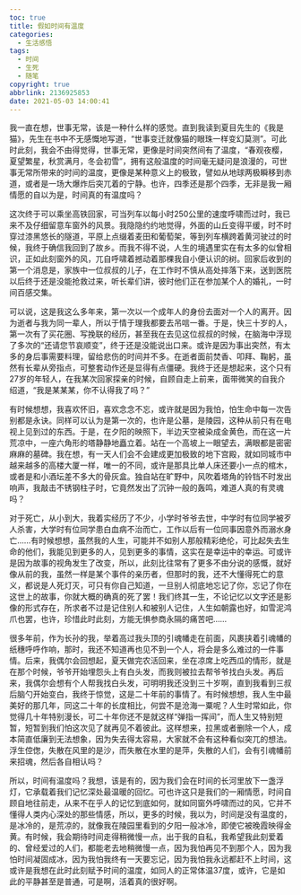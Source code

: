 ```yaml
---
toc: true
title: 假如时间有温度
categories:
  - 生活感悟
tags:
  - 时间
  - 生死
  - 随笔
copyright: true
abbrlink: 2136925853
date: 2021-05-03 14:00:41
---
```



我一直在想，世事无常，该是一种什么样的感觉。直到我读到夏目先生的《我是猫》，先生在书中不无感慨地写道，“世事变迁就像猫的眼珠一样变幻莫测”。可此时此刻，我会不由得觉得，世事无常，更像是时间突然间有了温度，“春观夜樱，夏望繁星，秋赏满月，冬会初雪”，拥有这般温度的时间毫无疑问是浪漫的，可世事无常所带来的时间的温度，更像是某种意义上的极致，譬如从地球两极瞬移到赤道，或者是一场大爆炸后突兀着的宁静。也许，四季还是那个四季，无非是我一厢情愿的自以为是，时间真的有温度吗？

这次终于可以乘坐高铁回家，可当列车以每小时250公里的速度呼啸而过时，我已来不及仔细留意车窗外的风景。我隐隐约约地觉得，外面的山丘变得平缓，时不时穿过漆黑悠长的隧道，平原上点缀着麦田和葡萄架，等到列车横跨着黄河驶过的时候，我终于确信我回到了故乡。而我不得不说，人生的境遇里实在有太多的似曾相识，正如此刻窗外的风，兀自呼啸着撼动着那棵我自小便认识的树。回家后收到的第一个消息是，家族中一位叔叔的儿子，在工作时不慎从高处摔落下来，送到医院以后终于还是没能抢救过来，听长辈们讲，彼时他们正在参加某个人的婚礼，一时间百感交集。

可以说，这是我这么多年来，第一次以一个成年人的身份去面对一个人的离开。因为逝者与我为同一辈人，所以于情于理我都要去吊唁一番。于是，快三十岁的人，第一次有了买花圈、写挽联的经历，甚至我在去见这位叔叔的时候，在脑海中浮现了多次的“还请您节哀顺变”，终于还是没能说出口来。或许是因为事出突然，有太多的身后事需要料理，留给悲伤的时间并不多。在逝者面前焚香、叩拜、鞠躬，虽然有长辈从旁指点，可整套动作还是显得有点僵硬。我终于还是想起来，这个只有27岁的年轻人，在我某次回家探亲的时候，自顾自走上前来，面带微笑的自我介绍道，“我是某某某，你不认得我了吗？”

有时候想想，我喜欢怀旧，喜欢念念不忘，或许就是因为我怕，怕生命中每一次告别都是永诀。同样可以认为是第一次的，也许是公墓，是陵园，这种从前只有在电视上见到过的东西。于是，在夕阳的映照下，半边天空被染成金黄色，而在这一片荒凉中，一座六角形的塔静静地矗立着。站在一个高坡上一眼望去，满眼都是密密麻麻的墓碑。我在想，有一天人们会不会建成更加极致的地下宫殿，就如同城市中越来越多的高楼大厦一样，唯一的不同，或许是那具比单人床还要小一点的棺木，或者是和小酒坛差不多大的骨灰盒。独自站在旷野中，风吹着塔角的铃铛不时发出响声，我敲击不锈钢柱子时，它竟然发出了沉钟一般的轰鸣，难道人真的有灵魂吗？

对于死亡，从小到大，我着实经历了不少，小学时爷爷去世，中学时有位同学被歹人杀害，大学时有位同学患白血病不治而亡，工作以后有一位同事因意外而溺水身亡……有时候想想，虽然我的人生，可能并不如别人那般精彩绝伦，可比起失去生命的他们，我能见到更多的人，见到更多的事情，这实在是幸运中的幸运。可或许是因为故事的视角发生了改变，所以，此刻比往常有了更多不由分说的感慨，就好像从前的我，虽然一样是某个事件的亲历者，但那时的我，还不大懂得死亡的意义，都说是人死灯灭，可只有你自己知道，一旦别人彻底地忘记了你，忘记了你在这世上的故事，你就大概的确真的死了罢！我们终其一生，不论记忆以文字还是影像的形式存在，所求者不过是记住别人和被别人记住，人生如朝露也好，如雪泥鸿爪也罢，也许，珍惜此时此刻，方能无惧参商永隔的痛苦吧……

很多年前，作为长孙的我，举着高过我头顶的引魂幡走在前面，风裹挟着引魂幡的纸穗呼呼作响，那时，我还不知道再也见不到一个人，将会是多么难过的一件事情。后来，我偶尔会回想起，夏天做完农活回来，坐在凉席上吃西瓜的情形，就是在那个时候，爷爷开始埋怨头上有白头发，而我则被拉去帮爷爷找白头发。再后来，我偶尔会想有个人帮我找白头发，可明明我还没到三十岁啊，直到我看到三叔后脑勺开始变白，我终于惊觉，这是二十年前的事情了。有时候想想，我人生中最美好的那几年，同这二十年的长度相比，何尝不是沧海一粟呢？人生时常如此，你觉得几十年特别漫长，可二十年你还不是就这样“弹指一挥间”，而人生又特别短暂，短暂到我们怕这次见了就再见不着彼此。这样想来，拉黑或者删除一个人，成本简直低廉到无法想象，因为失去得太容易，大家就不会有这种看似突兀的想法。浮生倥偬，失散在风里的是沙，而失散在水里的是萍，失散的人们，会有引魂幡前来招魂，然后各自相认吗？

所以，时间有温度吗？我想，该是有的，因为我们会在时间的长河里放下一盏浮灯，它承载着我们记忆深处最温暖的回忆。可也许这只是我们的一厢情愿，时间自顾自地往前走，从来不在乎人的记忆到底如何，就如同窗外呼啸而过的风，它并不懂得人类内心深处的那些情感，所以，更多的时候，我以为，时间是没有温度的，是冰冷的，是荒凉的，就像我在陵园里看到的夕阳一般冰冷，即使它被晚霞映得金黄。有时候，我会期待时间走得稍微慢一点，出于我的自私，我希望我此刻爱着的、曾经爱过的人们，都能老去地稍微慢一点，因为我怕再见不到那个人，因为我怕时间凝固成冰，因为我怕我终有一天要忘记，因为我怕我永远都赶不上时间，这或许是我想在此时此刻赋予时间的温度，如同人的正常体温37度，或许，它是如此的平静甚至是普通，可是啊，活着真的很好啊。
